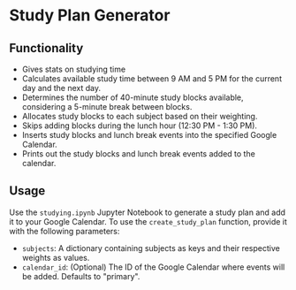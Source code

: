 # Study Plan Generator

## Functionality
- Gives stats on studying time
- Calculates available study time between 9 AM and 5 PM for the current day and the next day.
- Determines the number of 40-minute study blocks available, considering a 5-minute break between blocks.
- Allocates study blocks to each subject based on their weighting.
- Skips adding blocks during the lunch hour (12:30 PM - 1:30 PM).
- Inserts study blocks and lunch break events into the specified Google Calendar.
- Prints out the study blocks and lunch break events added to the calendar.

## Usage
Use the `studying.ipynb` Jupyter Notebook to generate a study plan and add it to your Google Calendar.
To use the `create_study_plan` function, provide it with the following parameters:
- `subjects`: A dictionary containing subjects as keys and their respective weights as values.
- `calendar_id`: (Optional) The ID of the Google Calendar where events will be added. Defaults to "primary".